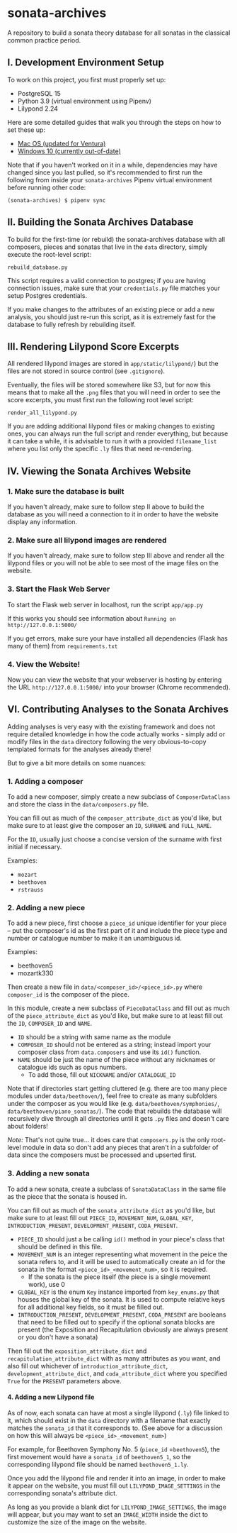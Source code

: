 # sonata-archives
A repository to build a sonata theory database for all sonatas in the classical common practice period.

## I. Development Environment Setup

To work on this project, you first must properly set up:

* PostgreSQL 15
* Python 3.9 (virtual environment using Pipenv)
* Lilypond 2.24

Here are some detailed guides that walk you through the steps on how to set these up:

* [Mac OS (updated for Ventura)](README_Setup_Mac.md)
* [Windows 10 (currently out-of-date)](README_Setup_Windows.md)

Note that if you haven't worked on it in a while, dependencies may have changed since you last pulled, so it's recommended to first run the following from inside your `sonata-archives` Pipenv virtual environment before running other code:

`(sonata-archives) $ pipenv sync`

## II. Building the Sonata Archives Database

To build for the first-time (or rebuild) the sonata-archives database with all composers, pieces and sonatas that live in the `data` directory, simply execute the root-level script:
 
`rebuild_database.py`

This script requires a valid connection to postgres; if you are having connection issues, make sure that your `credentials.py` file matches your setup Postgres credentials.

If you make changes to the attributes of an existing piece or add a new analysis, you should just re-run this script, as it is extremely fast for the database to fully refresh by rebuilding itself.

## III. Rendering Lilypond Score Excerpts

All rendered lilypond images are stored in `app/static/lilypond/`) but the files are not stored in source control (see `.gitignore`). 

Eventually, the files will be stored somewhere like S3, but for now this means that to make all the `.png` files that you will need in order to see the score excerpts, you must first run the following root level script:

`render_all_lilypond.py`

If you are adding additional lilypond files or making changes to existing ones, you can always run the full script and render everything, but because it can take a while, it is advisable to run it with a provided `filename_list` where you list only the specific `.ly` files that need re-rendering.

## IV. Viewing the Sonata Archives Website

### 1. Make sure the database is built

If you haven't already, make sure to follow step II above to build the database as you will need a connection to it in order to have the website display any information.

### 2. Make sure all lilypond images are rendered

If you haven't already, make sure to follow step III above and render all the lilypond files or you will not be able to see most of the image files on the website.

### 3. Start the Flask Web Server

To start the Flask web server in localhost, run the script `app/app.py`

If this works you should see information about `Running on http://127.0.0.1:5000/`

If you get errors, make sure your have installed all dependencies (Flask has many of them) from `requirements.txt`

### 4. View the Website!

Now you can view the website that your webserver is hosting by entering the URL `http://127.0.0.1:5000/` into your browser (Chrome recommended).

## VI. Contributing Analyses to the Sonata Archives

Adding analyses is very easy with the existing framework and does not require detailed knowledge in how the code actually works - simply add or modify files in the `data` directory following the very obvious-to-copy templated formats for the analyses already there!

But to give a bit more details on some nuances:

### 1. Adding a composer

To add a new composer, simply create a new subclass of `ComposerDataClass` and store the class in the `data/composers.py` file. 

You can fill out as much of the `composer_attribute_dict` as you'd like, but make sure to at least give the composer an `ID`, `SURNAME` and `FULL_NAME`.

For the `ID`, usually just choose a concise version of the surname with first initial if necessary.

Examples:

* `mozart` 
* `beethoven`
* `rstrauss`

### 2. Adding a new piece

To add a new piece, first choose a `piece_id` unique identifier for your piece – put the composer's id as the first part of it and include the piece type and number or catalogue number to make it an unambiguous id.

Examples:

* beethoven5
* mozartk330

Then create a new file in `data/<composer_id>/<piece_id>.py` where `composer_id` is the composer of the piece.

In this module, create a new subclass of `PieceDataClass` and fill out as much of the `piece_attribute_dict` as you'd like, but make sure to at least fill out the `ID`, `COMPOSER_ID` and `NAME`.

* `ID` should be a string with same name as the module 
* `COMPOSER_ID` should not be entered as a string; instead import your composer class from `data.composers` and use its `id()` function.
* `NAME` should be just the name of the piece without any nicknames or catalogue ids such as opus numbers. 
	* To add those, fill out `NICKNAME` and/or `CATALOGUE_ID`

Note that if directories start getting cluttered (e.g. there are too many piece modules under `data/beethoven/`), feel free to create as many subfolders under the composer as you would like (e.g. `data/beethoven/symphonies/`, `data/beethoven/piano_sonatas/`). The code that rebuilds the database will recursively dive through all directories until it gets `.py` files and doesn't care about folders!

*Note:* That's not quite true... it does care that `composers.py` is the only root-level module in data so don't add any pieces that aren't in a subfolder of data since the composers must be processed and upserted first.

### 3. Adding a new sonata

To add a new sonata, create a subclass of `SonataDataClass` in the same file as the piece that the sonata is housed in.

You can fill out as much of the `sonata_attribute_dict` as you'd like, but make sure to at least fill out `PIECE_ID`, `MOVEMENT_NUM`, `GLOBAL_KEY`, `INTRODUCTION_PRESENT`, `DEVELOPMENT_PRESENT`, `CODA_PRESENT`.

* `PIECE_ID` should just a be calling `id()` method in your piece's class that should be defined in this file.
* `MOVEMENT_NUM` is an integer representing what movement in the peice the sonata refers to, and it will be used to automatically create an id for the sonata in the format `<piece_id>_<movement_num>`, so it is required. 
	* If the sonata is the piece itself (the piece is a single movement work), use 0 
* `GLOBAL_KEY` is the enum `Key` instance imported from `key_enums.py` that houses the global key of the sonata. It is used to compute relative keys for all additional key fields, so it must be filled out.
* `INTRODUCTION_PRESENT`, `DEVELOPMENT_PRESENT`, `CODA_PRESENT` are booleans that need to be filled out to specify if the optional sonata blocks are present (the Exposition and Recapitulation obviously are always present or you don't have a sonata)

Then fill out the `exposition_attribute_dict` and `recapitulation_attribute_dict` with as many attributes as you want, and also fill out whichever of `introduction_attribute_dict`, `development_attribute_dict`, and `coda_attribute_dict` where you specified `True` for the `PRESENT` parameters above.

#### 4. Adding a new Lilypond file

As of now, each sonata can have at most a single lilypond (`.ly`) file linked to it, which should exist in the `data` directory with a filename that exactly matches the `sonata_id` that it corresponds to. (See above for a discussion on how this will always be `<piece_id>_<movement_num>`)

For example, for Beethoven Symphony No. 5 (`piece_id` =`beethoven5`), the first movement would have a `sonata_id` of `beethoven5_1`, so the corresponding lilypond file should be named `beethoven5_1.ly`.

Once you add the lilypond file and render it into an image, in order to make it appear on the website, you must fill out `LILYPOND_IMAGE_SETTINGS` in the corresponding sonata's attribute dict.

As long as you provide a blank dict for `LILYPOND_IMAGE_SETTINGS`, the image will appear, but you may want to set an `IMAGE_WIDTH` inside the dict to customize the size of the image on the website.


